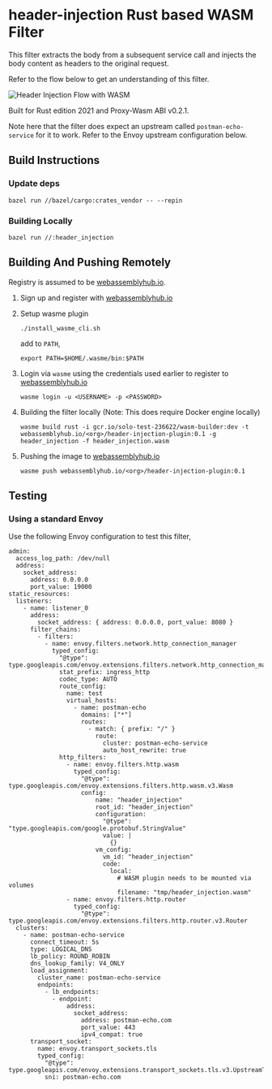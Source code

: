 # header-injection Rust based WASM Filter

This filter extracts the body from a subsequent service call and injects the body content as headers to the original request.

Refer to the flow below to get an understanding of this filter.

![Header Injection Flow with WASM](https://github.com/pseudonator/header-injection-rust-wasm/assets/2648624/54692144-3da5-43d3-a5a8-08e7665e24cc)

Built for Rust edition 2021 and Proxy-Wasm ABI v0.2.1.

Note here that the filter does expect an upstream called `postman-echo-service` for it to work. Refer to the Envoy upstream configuration below.

## Build Instructions

### Update deps

```
bazel run //bazel/cargo:crates_vendor -- --repin
```

### Building Locally

```
bazel run //:header_injection
```

## Building And Pushing Remotely

Registry is assumed to be [webassemblyhub.io](webassemblyhub.io).

1. Sign up and register with [webassemblyhub.io](webassemblyhub.io/login/signup/)

2. Setup wasme plugin

    ```
    ./install_wasme_cli.sh
    ```

    add to `PATH`,
    ```
    export PATH=$HOME/.wasme/bin:$PATH
    ```

3. Login via `wasme` using the credentials used earlier to register to [webassemblyhub.io](webassemblyhub.io)

    ```
    wasme login -u <USERNAME> -p <PASSWORD>
    ```

4. Building the filter locally (Note: This does require Docker engine locally)

    ```
    wasme build rust -i gcr.io/solo-test-236622/wasm-builder:dev -t webassemblyhub.io/<org>/header-injection-plugin:0.1 -g header_injection -f header_injection.wasm
    ```

5. Pushing the image to [webassemblyhub.io](webassemblyhub.io)

    ```
    wasme push webassemblyhub.io/<org>/header-injection-plugin:0.1
    ```

## Testing

### Using a standard Envoy

Use the following Envoy configuration to test this filter,

```
admin:
  access_log_path: /dev/null
  address:
    socket_address:
      address: 0.0.0.0
      port_value: 19000
static_resources:
  listeners:
    - name: listener_0
      address:
        socket_address: { address: 0.0.0.0, port_value: 8080 }
      filter_chains:
        - filters:
          - name: envoy.filters.network.http_connection_manager
            typed_config:
              "@type": type.googleapis.com/envoy.extensions.filters.network.http_connection_manager.v3.HttpConnectionManager
              stat_prefix: ingress_http
              codec_type: AUTO
              route_config:
                name: test
                virtual_hosts:
                  - name: postman-echo
                    domains: ["*"]
                    routes:
                      - match: { prefix: "/" }
                        route:
                          cluster: postman-echo-service
                          auto_host_rewrite: true
              http_filters:
                - name: envoy.filters.http.wasm
                  typed_config:
                    "@type": type.googleapis.com/envoy.extensions.filters.http.wasm.v3.Wasm
                    config:
                        name: "header_injection"
                        root_id: "header_injection"
                        configuration:
                          "@type": "type.googleapis.com/google.protobuf.StringValue"
                          value: |
                            {}
                        vm_config:
                          vm_id: "header_injection"
                          code:
                            local:
                              # WASM plugin needs to be mounted via volumes
                              filename: "tmp/header_injection.wasm"
                - name: envoy.filters.http.router
                  typed_config:
                    "@type": type.googleapis.com/envoy.extensions.filters.http.router.v3.Router
  clusters:
    - name: postman-echo-service
      connect_timeout: 5s
      type: LOGICAL_DNS
      lb_policy: ROUND_ROBIN
      dns_lookup_family: V4_ONLY
      load_assignment:
        cluster_name: postman-echo-service
        endpoints:
          - lb_endpoints:
            - endpoint:
                address:
                  socket_address:
                    address: postman-echo.com
                    port_value: 443
                    ipv4_compat: true
      transport_socket:
        name: envoy.transport_sockets.tls
        typed_config:
          "@type": type.googleapis.com/envoy.extensions.transport_sockets.tls.v3.UpstreamTlsContext
          sni: postman-echo.com
```
